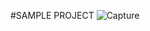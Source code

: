 #SAMPLE PROJECT
![Capture](https://github.com/user-attachments/assets/f4ba4595-e970-4d12-8bee-7ddc3d62f6c3)
